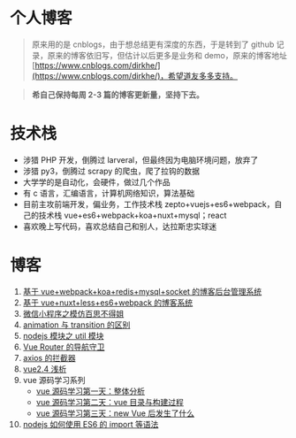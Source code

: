 # 个人博客

> 原来用的是 cnblogs，由于想总结更有深度的东西，于是转到了 github 记录，原来的博客依旧写，但估计以后更多是业务和 demo，原来的博客地址[https://www.cnblogs.com/dirkhe/](https://www.cnblogs.com/dirkhe/)，希望道友多多支持。

> **希自己保持每周 2-3 篇的博客更新量，坚持下去。**

# 技术栈

- 涉猎 PHP 开发，倒腾过 larveral，但最终因为电脑环境问题，放弃了
- 涉猎 py3，倒腾过 scrapy 的爬虫，爬了拉钩的数据
- 大学学的是自动化，会硬件，做过几个作品
- 有 c 语言，汇编语言，计算机网络知识，算法基础
- 目前主攻前端开发，偏业务，工作技术栈 zepto+vuejs+es6+webpack，自己的技术栈 vue+es6+webpack+koa+nuxt+mysql；react
- 喜欢晚上写代码，喜欢总结自己和别人，达拉斯忠实球迷

# 博客

1. [基于 vue+webpack+koa+redis+mysql+socket 的博客后台管理系统](https://github.com/dirkhe1051931999/hjBlog/tree/master/blog-management)
2. [基于 vue+nuxt+less+es6+webpack 的博客系统](https://github.com/dirkhe1051931999/hjBlog/tree/master/blog-vueBlog)
3. [微信小程序之模仿百思不得姐](https://github.com/dirkhe1051931999/wx-baisibudeqijie)
4. [animation 与 transition 的区别](https://github.com/dirkhe1051931999/hjBlog/tree/master/blog-css/lessons/01.md)
5. [nodejs 模块之 util 模块](https://github.com/dirkhe1051931999/hjBlog/tree/master/blog-node/lessons/01.md)
6. [Vue Router 的导航守卫](https://github.com/dirkhe1051931999/hjBlog/tree/master/blog-vue/lessons/01.md)
7. [axios 的拦截器](https://github.com/dirkhe1051931999/hjBlog/tree/master/blog-http/lessons/01.md)
8. [vue2.4 浅析](https://github.com/dirkhe1051931999/hjBlog/tree/master/blog-vue/lessons/02.md)
9. vue 源码学习系列
   - [vue 源码学习第一天：整体分析](https://github.com/dirkhe1051931999/hjBlog/tree/master/blog-vue-sourcecode-study/lessons/01.md)
   - [vue 源码学习第二天：vue 目录与构建过程](https://github.com/dirkhe1051931999/hjBlog/tree/master/blog-vue-sourcecode-study/lessons/02.md)
   - [vue 源码学习第三天：new Vue 后发生了什么](https://github.com/dirkhe1051931999/hjBlog/tree/master/blog-vue-sourcecode-study/lessons/03.md)
10. [nodejs 如何使用 ES6 的 import 等语法](https://github.com/dirkhe1051931999/hjBlog/tree/master/blog-node/lessons/02.md)
